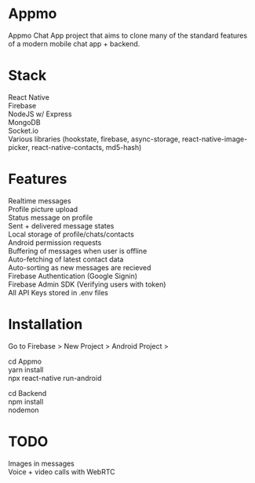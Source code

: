 # Appmo
 Appmo Chat App project that aims to clone many of the standard features of a modern mobile chat app + backend.
 
 # Stack
 React Native<br>
 Firebase<br>
 NodeJS w/ Express<br>
 MongoDB<br>
 Socket.io<br>
 Various libraries (hookstate, firebase, async-storage, react-native-image-picker, react-native-contacts, md5-hash)<br>
 
 # Features
 Realtime messages<br>
 Profile picture upload<br>
 Status message on profile<br>
 Sent + delivered message states<br>
 Local storage of profile/chats/contacts<br>
 Android permission requests<br>
 Buffering of messages when user is offline<br>
 Auto-fetching of latest contact data<br>
 Auto-sorting as new messages are recieved<br>
 Firebase Authentication (Google Signin)<br>
 Firebase Admin SDK (Verifying users with token)<br>
 All API Keys stored in .env files
 
 # Installation
 Go to Firebase > New Project > Android Project > 
 
 cd Appmo<br>
 yarn install<br>
 npx react-native run-android<br>
 
 cd Backend<br>
 npm install<br>
 nodemon<br>
 
 # TODO
 Images in messages<br>
 Voice + video calls with WebRTC<br>
